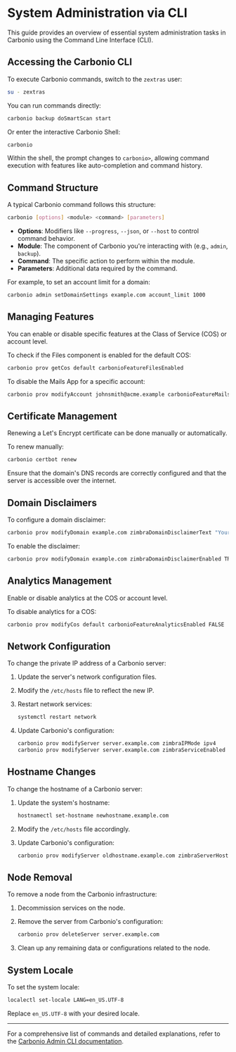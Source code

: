 # System Administration via CLI

This guide provides an overview of essential system administration tasks in Carbonio using the Command Line Interface (CLI).

## Accessing the Carbonio CLI

To execute Carbonio commands, switch to the `zextras` user:

```bash
su - zextras
```

You can run commands directly:

```bash
carbonio backup doSmartScan start
```

Or enter the interactive Carbonio Shell:

```bash
carbonio
```

Within the shell, the prompt changes to `carbonio>`, allowing command execution with features like auto-completion and command history.

## Command Structure

A typical Carbonio command follows this structure:

```bash
carbonio [options] <module> <command> [parameters]
```

- **Options**: Modifiers like `--progress`, `--json`, or `--host` to control command behavior.
- **Module**: The component of Carbonio you're interacting with (e.g., `admin`, `backup`).
- **Command**: The specific action to perform within the module.
- **Parameters**: Additional data required by the command.

For example, to set an account limit for a domain:

```bash
carbonio admin setDomainSettings example.com account_limit 1000
```

## Managing Features

You can enable or disable specific features at the Class of Service (COS) or account level.

To check if the Files component is enabled for the default COS:

```bash
carbonio prov getCos default carbonioFeatureFilesEnabled
```

To disable the Mails App for a specific account:

```bash
carbonio prov modifyAccount johnsmith@acme.example carbonioFeatureMailsAppEnabled FALSE
```

## Certificate Management

Renewing a Let's Encrypt certificate can be done manually or automatically.

To renew manually:

```bash
carbonio certbot renew
```

Ensure that the domain's DNS records are correctly configured and that the server is accessible over the internet.

## Domain Disclaimers

To configure a domain disclaimer:

```bash
carbonio prov modifyDomain example.com zimbraDomainDisclaimerText "Your disclaimer text here."
```

To enable the disclaimer:

```bash
carbonio prov modifyDomain example.com zimbraDomainDisclaimerEnabled TRUE
```

## Analytics Management

Enable or disable analytics at the COS or account level.

To disable analytics for a COS:

```bash
carbonio prov modifyCos default carbonioFeatureAnalyticsEnabled FALSE
```

## Network Configuration

To change the private IP address of a Carbonio server:

1. Update the server's network configuration files.
2. Modify the `/etc/hosts` file to reflect the new IP.
3. Restart network services:

    ```bash
    systemctl restart network
    ```

4. Update Carbonio's configuration:

    ```bash
    carbonio prov modifyServer server.example.com zimbraIPMode ipv4
    carbonio prov modifyServer server.example.com zimbraServiceEnabled ldap
    ```

## Hostname Changes

To change the hostname of a Carbonio server:

1. Update the system's hostname:

    ```bash
    hostnamectl set-hostname newhostname.example.com
    ```

2. Modify the `/etc/hosts` file accordingly.
3. Update Carbonio's configuration:

    ```bash
    carbonio prov modifyServer oldhostname.example.com zimbraServerHostname newhostname.example.com
    ```

## Node Removal

To remove a node from the Carbonio infrastructure:

1. Decommission services on the node.
2. Remove the server from Carbonio's configuration:

    ```bash
    carbonio prov deleteServer server.example.com
    ```

3. Clean up any remaining data or configurations related to the node.

## System Locale

To set the system locale:

```bash
localectl set-locale LANG=en_US.UTF-8
```

Replace `en_US.UTF-8` with your desired locale.

---

For a comprehensive list of commands and detailed explanations, refer to the [Carbonio Admin CLI documentation](https://docs.zextras.com/carbonio/html/admincli/administration.html).
